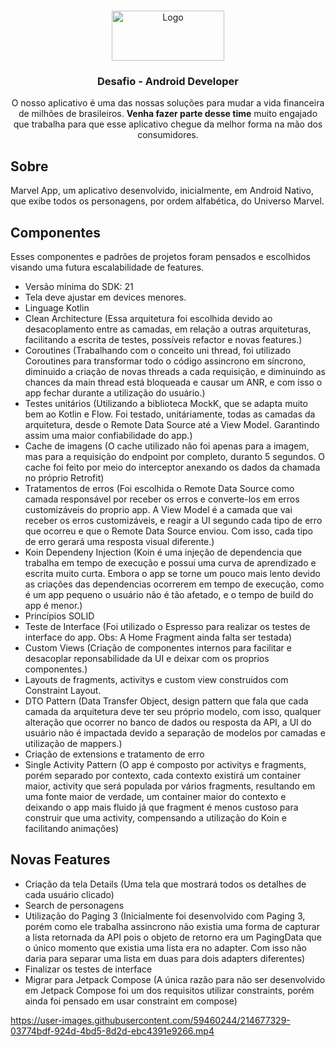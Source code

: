 <!-- Header-->
<br />
<p align="center">
  <a href="https://github.com/serasaconsumidorbr/desafio-mobile-iOS">
    <img src="https://turismoemfoco.com.br/v1/wp-content/uploads/2020/05/serasa-logo-nova22.png" alt="Logo" width="180" height="80">
  </a>

  <h3 align="center">Desafio - Android Developer </h3>

  <p align="center">
    O nosso aplicativo é uma das nossas soluções para mudar a vida financeira de milhões de brasileiros. <b>Venha fazer parte desse time</b> muito engajado que
  trabalha para que esse aplicativo chegue da melhor forma na mão dos consumidores.
  </p>
</p>

## Sobre
<p> Marvel App, um aplicativo desenvolvido, inicialmente, em Android Nativo, que exibe todos os personagens, por ordem alfabética, do Universo Marvel.</p>

## Componentes
<p>Esses componentes e padrões de projetos foram pensados e escolhidos visando uma futura escalabilidade de features.</p>


- Versão mínima do SDK: 21
- Tela deve ajustar em devices menores.
- Linguage Kotlin
- Clean Architecture (Essa arquitetura foi escolhida devido ao desacoplamento entre as camadas, em relação a outras arquiteturas, facilitando a escrita de testes, possíveis refactor e novas features.)
- Coroutines (Trabalhando com o conceito uni thread, foi utilizado Coroutines para transformar todo o código assincrono em síncrono, diminuido a criação de novas threads a cada requisição, e diminuindo as chances da main thread está bloqueada e causar um ANR, e com isso o app fechar durante a utilização do usuário.)
- Testes unitários (Utilizando a biblioteca MockK, que se adapta muito bem ao Kotlin e Flow. Foi testado, unitáriamente, todas as camadas da arquitetura, desde o Remote Data Source até a View Model. Garantindo assim uma maior confiabilidade do app.)
- Cache de imagens (O cache utilizado não foi apenas para a imagem, mas para a requisição do endpoint por completo, duranto 5 segundos. O cache foi feito por meio do interceptor anexando os dados da chamada no próprio Retrofit)
- Tratamentos de erros (Foi escolhida o Remote Data Source como camada responsável por receber os erros e converte-los em erros customizáveis do proprio app. A View Model é a camada que vai receber os erros customizáveis, e reagir a UI segundo cada tipo de erro que ocorreu e que o Remote Data Source enviou. Com isso, cada tipo de erro gerará uma resposta visual diferente.) 
- Koin Dependeny Injection (Koin é uma injeção de dependencia que trabalha em tempo de execução e possui uma curva de aprendizado e escrita muito curta. Embora o app se torne um pouco mais lento devido as criações das dependencias ocorrerem em tempo de execução, como é um app pequeno o usuário não é tão afetado, e o tempo de build do app é menor.)
- Princípios SOLID
- Teste de Interface (Foi utilizado o Espresso para realizar os testes de interface do app. Obs: A Home Fragment ainda falta ser testada)
- Custom Views (Criação de componentes internos para facilitar e desacoplar reponsabilidade da UI e deixar com os proprios componentes.)
- Layouts de fragments, activitys e custom view construidos com Constraint Layout.
- DTO Pattern (Data Transfer Object, design pattern que fala que cada camada da arquitetura deve ter seu próprio modelo, com isso, qualquer alteração que ocorrer no banco de dados ou resposta da API, a UI do usuário não é impactada devido a separação de modelos por camadas e utilização de mappers.)
- Criação de extensions e tratamento de erro
- Single Activity Pattern (O app é composto por activitys e fragments, porém separado por contexto, cada contexto existirá um container maior, activity que será populada por vários fragments, resultando em uma fonte maior de verdade, um container maior do contexto e deixando o app mais fluido já que fragment é menos custoso para construir que uma activity, compensando a utilização do Koin e facilitando animações)

## Novas Features
- Criação da tela Details (Uma tela que mostrará todos os detalhes de cada usuário clicado)
- Search de personagens
- Utilização do Paging 3 (Inicialmente foi desenvolvido com Paging 3, porém como ele trabalha assincrono não existia uma forma de capturar a lista retornada da API pois o objeto de retorno era um PagingData que o único momento que existia uma lista era no adapter. Com isso não daria para separar uma lista em duas para dois adapters diferentes)
- Finalizar os testes de interface
- Migrar para Jetpack Compose (A única razão para não ser desenvolvido em Jetpack Compose foi um dos requisitos utilizar constraints, porém ainda foi pensado em usar constraint em compose)





https://user-images.githubusercontent.com/59460244/214677329-03774bdf-924d-4bd5-8d2d-ebc4391e9266.mp4

